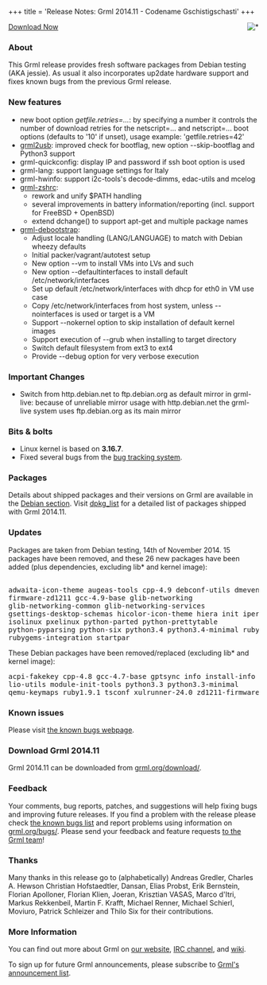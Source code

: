 +++
title = 'Release Notes: Grml 2014.11 - Codename Gschistigschasti'
+++

<p><a href="/screenshots/"><img align="right" style="margin-left: 20px;
border: 0" src="/screenshots/grml_2014.11.jpg" alt="*" /></a></p>

<p><a href="/download/">Download Now</a></p>

<h3>About</h3>

<p>This Grml release provides fresh software packages from Debian
testing (AKA jessie). As usual it also incorporates up2date hardware
support and fixes known bugs from the previous Grml
release.</p>

<h3>New features</h3>

<ul>

<li>new boot option <em>getfile.retries=...</em>: by specifying a number it controls the number of download retries for the netscript=... and netscript=... boot options (defaults to '10' if unset), usage example: 'getfile.retries=42'

<li><a href="/grml2usb/">grml2usb</a>: improved check for bootflag, new option --skip-bootflag and Python3 support

<li>grml-quickconfig: display IP and password if ssh boot option is used

<li>grml-lang: support language settings for Italy

<li>grml-hwinfo: support i2c-tools's decode-dimms, edac-utils and mcelog

<li><a href="/zsh/">grml-zshrc</a>:

<ul>
<li>rework and unify $PATH handling
<li>several improvements in battery information/reporting (incl. support for FreeBSD + OpenBSD)
<li>extend dchange() to support apt-get and multiple package names
</ul>

</li>

<li><a href="/grml-debootstrap/">grml-debootstrap</a>:

<ul>
<li>Adjust locale handling (LANG/LANGUAGE) to match with Debian wheezy defaults
<li>Initial packer/vagrant/autotest setup
<li>New option --vm to install VMs into LVs and such
<li>New option --defaultinterfaces to install default /etc/network/interfaces
<li>Set up default /etc/network/interfaces with dhcp for eth0 in VM use case
<li>Copy /etc/network/interfaces from host system, unless --nointerfaces is used or target is a VM
<li>Support --nokernel option to skip installation of default kernel images
<li>Support execution of --grub when installing to target directory
<li>Switch default filesystem from ext3 to ext4
<li>Provide --debug option for very verbose execution
</ul>

</li>

</ul>

<h3>Important Changes</h3>

<ul>

<li>Switch from http.debian.net to ftp.debian.org as default mirror in grml-live: because of unreliable mirror usage with http.debian.net the grml-live system uses ftp.debian.org as its main mirror

</ul>

<h3>Bits &amp; bolts</h3>

<ul>
<li>Linux kernel is based on <b>3.16.7</b>.</li>
<li>Fixed several bugs from the <a href="http://bts.grml.org/grml/">bug tracking system</a>.</li>
</ul>

<h3>Packages</h3>

<p>Details about shipped packages and their versions on Grml are
available in the <a href="/files/#debian">Debian section</a>. Visit
<a href="/files/grml64-full_2014.11/dpkg.list">dpkg_list</a> for a
detailed list of packages shipped with Grml 2014.11.</p>

<h3>Updates</h3>

<p>Packages are taken from Debian testing, 14th of November
2014. 15 packages have been removed, and these 26 new packages
have been added (plus dependencies, excluding lib* and kernel image):</p>

<pre class="rahmen">

adwaita-icon-theme augeas-tools cpp-4.9 debconf-utils dmeventd
firmware-zd1211 gcc-4.9-base glib-networking
glib-networking-common glib-networking-services
gsettings-desktop-schemas hicolor-icon-theme hiera init iperf
isolinux pxelinux python-parted python-prettytable
python-pyparsing python-six python3.4 python3.4-minimal ruby2.1
rubygems-integration startpar
</pre>

<p>These Debian packages have been removed/replaced (excluding lib* and kernel image):</p>

<pre class="rahmen">
acpi-fakekey cpp-4.8 gcc-4.7-base gptsync info install-info
lio-utils module-init-tools python3.3 python3.3-minimal
qemu-keymaps ruby1.9.1 tsconf xulrunner-24.0 zd1211-firmware
</pre>

<h3>Known issues</h3>

<p>Please visit <a href="/bugs/known/">the known bugs webpage</a>.</p>

<h3>Download Grml 2014.11</h3>

<p>Grml 2014.11 can be downloaded from
<a href="/download/">grml.org/download/</a>.</p>

<h3>Feedback</h3>

<p>Your comments, bug reports, patches, and suggestions will help
fixing bugs and improving future releases. If you find a problem with
the release please check <a
href="/bugs/known/">the known bugs list</a> and report problems using information on <a
href="/bugs/">grml.org/bugs/</a>. Please send your feedback and
feature requests <a href="/contact/">to the Grml team</a>!</p>

<a name="thanks"></a>
<h3>Thanks</h3>

<p>Many thanks in this release go to (alphabetically)
Andreas Gredler,
Charles A. Hewson
Christian Hofstaedtler,
Dansan,
Elias Probst,
Erik Bernstein,
Florian Apolloner,
Florian Klien,
Joeran,
Krisztian VASAS,
Marco d'Itri,
Markus Rekkenbeil,
Martin F. Krafft,
Michael Renner,
Michael Schierl,
Moviuro,
Patrick Schleizer and
Thilo Six
for their contributions.</p>

<h3>More Information</h3>

<p>You can find out more about Grml on <a href="/">our website</a>, <a
href="/contact/#irc">IRC channel</a>, and <a
href="http://wiki.grml.org/">wiki</a>.

<p>To sign up for future Grml announcements, please subscribe to <a
href="http://ml.grml.org/postorius/lists/grml-announce.ml.grml.org">Grml's
announcement list</a>.</p>
